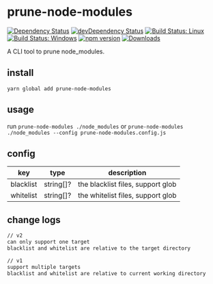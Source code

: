 # prune-node-modules

[![Dependency Status](https://david-dm.org/plantain-00/prune-node-modules.svg)](https://david-dm.org/plantain-00/prune-node-modules)
[![devDependency Status](https://david-dm.org/plantain-00/prune-node-modules/dev-status.svg)](https://david-dm.org/plantain-00/prune-node-modules#info=devDependencies)
[![Build Status: Linux](https://travis-ci.org/plantain-00/prune-node-modules.svg?branch=master)](https://travis-ci.org/plantain-00/prune-node-modules)
[![Build Status: Windows](https://ci.appveyor.com/api/projects/status/github/plantain-00/prune-node-modules?branch=master&svg=true)](https://ci.appveyor.com/project/plantain-00/prune-node-modules/branch/master)
[![npm version](https://badge.fury.io/js/prune-node-modules.svg)](https://badge.fury.io/js/prune-node-modules)
[![Downloads](https://img.shields.io/npm/dm/prune-node-modules.svg)](https://www.npmjs.com/package/prune-node-modules)

A CLI tool to prune node_modules.

## install

`yarn global add prune-node-modules`

## usage

run `prune-node-modules ./node_modules` or `prune-node-modules ./node_modules --config prune-node-modules.config.js`

## config

key | type | description
--- | --- | ---
blacklist | string[]? | the blacklist files, support glob
whitelist | string[]? | the whitelist files, support glob

## change logs

```txt
// v2
can only support one target
blacklist and whitelist are relative to the target directory

// v1
support multiple targets
blacklist and whitelist are relative to current working directory
```
